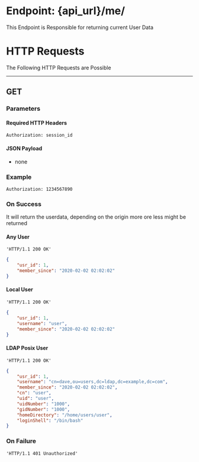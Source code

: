# Endpoint: {api_url}/me/
This Endpoint is Responsible for returning current User Data

# HTTP Requests
The Following HTTP Requests are Possible
___
## GET

### Parameters

#### Required HTTP Headers

```http request
Authorization: session_id
```

#### JSON Payload
* none

### Example

```http request
Authorization: 1234567890
```

### On Success
It will return the userdata, depending on the origin more ore less might be returned

#### Any User

```http request
'HTTP/1.1 200 OK'
```
```json
{
    "usr_id": 1,
    "member_since": "2020-02-02 02:02:02"
}
```

#### Local User
 
```http request
'HTTP/1.1 200 OK'
```
```json
{
    "usr_id": 1,
    "username": "user",
    "member_since": "2020-02-02 02:02:02"
}
```

#### LDAP Posix User

```http request
'HTTP/1.1 200 OK'
```
```json
{
    "usr_id": 1,
    "username": "cn=dave,ou=users,dc=ldap,dc=example,dc=com",
    "member_since": "2020-02-02 02:02:02",
    "cn": "user",
    "uid": "user",
    "uidNumber": "1000",
    "gidNumber": "1000",
    "homeDirectory": "/home/users/user",
    "loginShell": "/bin/bash"
}
```

### On Failure
 
```http request
'HTTP/1.1 401 Unauthorized'
```
```json
```
